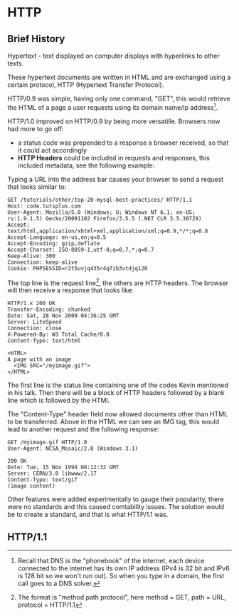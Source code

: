 # HTTP

## Brief History

Hypertext - text displayed on computer displays with hyperlinks to other texts.

These hypertext documents are written in HTML and are exchanged using a certain protocol, HTTP (Hypertext Transfer Protocol).

HTTP/0.9 was simple, having only one command, "GET", this would retrieve the HTML of a page a user requests using its domain name/ip address[^1].

HTTP/1.0 improved on HTTP/0.9 by being more versatille. Browsers now had more to go off:
- a status code was prepended to a response a browser received, so that it could act accordingly
- **HTTP Headers** could be included in requests and responses, this included metadata, see the following example:

Typing a URL into the address bar causes your browser to send a request that looks similar to:
```
GET /tutorials/other/top-20-mysql-best-practices/ HTTP/1.1
Host: code.tutsplus.com
User-Agent: Mozilla/5.0 (Windows; U; Windows NT 6.1; en-US; rv:1.9.1.5) Gecko/20091102 Firefox/3.5.5 (.NET CLR 3.5.30729)
Accept: text/html,application/xhtml+xml,application/xml;q=0.9,*/*;q=0.8
Accept-Language: en-us,en;q=0.5
Accept-Encoding: gzip,deflate
Accept-Charset: ISO-8859-1,utf-8;q=0.7,*;q=0.7
Keep-Alive: 300
Connection: keep-alive
Cookie: PHPSESSID=r2t5uvjq435r4q7ib3vtdjq120
```
The top line is the request line[^2], the others are HTTP headers. The browser will then receive a response that looks like:
```
HTTP/1.x 200 OK
Transfer-Encoding: chunked
Date: Sat, 28 Nov 2009 04:36:25 GMT
Server: LiteSpeed
Connection: close
X-Powered-By: W3 Total Cache/0.8
Content-Type: text/html

<HTML>
A page with an image
  <IMG SRC="/myimage.gif">
</HTML>
```
The first line is the status line containing one of the codes Kevin mentioned in his talk. Then there will be a block of HTTP headers followed by a blank line which is followed by the HTMl. 

The "Content-Type" header field now allowed documents other than HTML to be transferred. Above in the HTML we can see an IMG tag, this would lead to another request and the following response:
```
GET /myimage.gif HTTP/1.0
User-Agent: NCSA_Mosaic/2.0 (Windows 3.1)

200 OK
Date: Tue, 15 Nov 1994 08:12:32 GMT
Server: CERN/3.0 libwww/2.17
Content-Type: text/gif
(image content)
```
Other features were added experimentally to gauge their popularity, there were no standards and this caused comtability issues. The solution would be to create a standard, and that is what HTTP/1.1 was.

## HTTP/1.1




[^1]: Recall that DNS is the "phonebook" of the internet, each device connected to the internet has its own IP address (IPv4 is 32 bit and IPv6 is 128 bit so we won't run out). So when you type in a domain, the first call goes to a DNS solver.
[^2]: The format is "method path protocol", here method = GET, path = URL, protocol = HTTP/1.1
